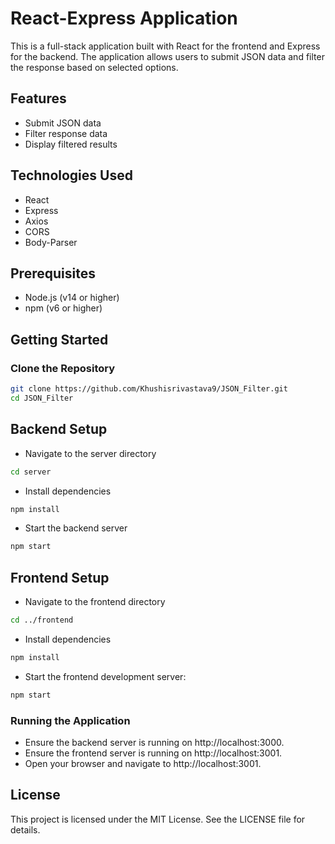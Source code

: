 # React-Express Application

This is a full-stack application built with React for the frontend and Express for the backend. The application allows users to submit JSON data and filter the response based on selected options.

## Features

- Submit JSON data
- Filter response data
- Display filtered results

## Technologies Used

- React
- Express
- Axios
- CORS
- Body-Parser

## Prerequisites

- Node.js (v14 or higher)
- npm (v6 or higher)

## Getting Started

### Clone the Repository

```sh
git clone https://github.com/Khushisrivastava9/JSON_Filter.git
cd JSON_Filter 
```


## Backend Setup
- Navigate to the server directory
```sh
cd server
```
- Install dependencies
```sh
npm install
```
- Start the backend server
```sh
npm start
```
## Frontend  Setup

- Navigate to the frontend directory
```sh
cd ../frontend
```

- Install dependencies
```sh
npm install
```
- Start the frontend development server:
```sh
npm start
```

### Running the Application
- Ensure the backend server is running on http://localhost:3000.
- Ensure the frontend server is running on http://localhost:3001.
- Open your browser and navigate to http://localhost:3001.

## License

This project is licensed under the MIT License. See the LICENSE file for details.